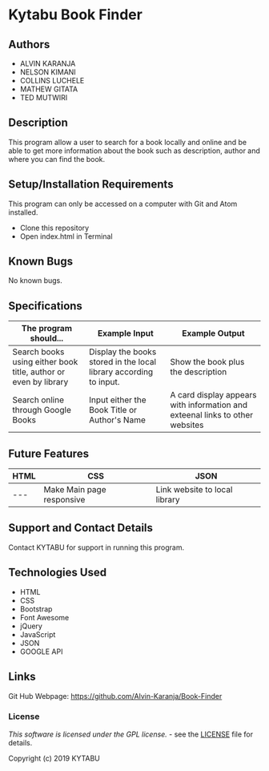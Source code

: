 # Kytabu Book Finder

## Authors
   * ALVIN KARANJA
   * NELSON KIMANI
   * COLLINS LUCHELE
   * MATHEW GITATA
   * TED MUTWIRI

## Description

This program allow a user to search for a book locally and online and be able to get more information about the book such as description, author and where you can find the book.

## Setup/Installation Requirements

This program can only be accessed on a computer with Git and Atom installed.

* Clone this repository
* Open index.html in Terminal

## Known Bugs

No known bugs.

## Specifications

The program should... | Example Input | Example Output |
----- | ----- | ----- |
Search books using either book title, author or even by library | Display the books stored in the local library according to input. | Show the book plus the description 
Search online through Google Books | Input either the Book Title or Author's Name | A card display appears with information and exteenal links to other websites 


## Future Features

HTML | CSS | JSON
----- | ----- | -----
--- | Make Main page responsive | Link website to local library

## Support and Contact Details

Contact KYTABU for support in running this program.

## Technologies Used

* HTML
* CSS
* Bootstrap
* Font Awesome
* jQuery
* JavaScript
* JSON
* GOOGLE API

## Links

Git Hub Webpage: https://github.com/Alvin-Karanja/Book-Finder

### License

*This software is licensed under the GPL license.* - see the [LICENSE](https://github.com/Alvin-Karanja/Book-Finder/blob/master/LICENSE) file for details.

Copyright (c) 2019 KYTABU
